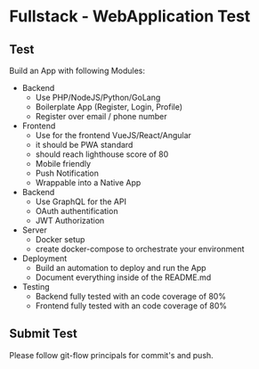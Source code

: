 # Fullstack - WebApplication Test

## Test

Build an App with following Modules:
- Backend
    - Use PHP/NodeJS/Python/GoLang
    - Boilerplate App (Register, Login, Profile)
    - Register over email / phone number
- Frontend
    - Use for the frontend VueJS/React/Angular
    - it should be PWA standard
    - should reach lighthouse score of 80
    - Mobile friendly
    - Push Notification 
    - Wrappable into a Native App
- Backend
    - Use GraphQL for the API 
    - OAuth authentification
    - JWT Authorization
- Server
    - Docker setup
    - create docker-compose to orchestrate your environment 
- Deployment
    - Build an automation to deploy and run the App
    - Document everything inside of the README.md
- Testing
    - Backend fully tested with an code coverage of 80%
    - Frontend fully tested with an code coverage of 80%

## Submit Test
Please follow git-flow principals for commit's and push.
